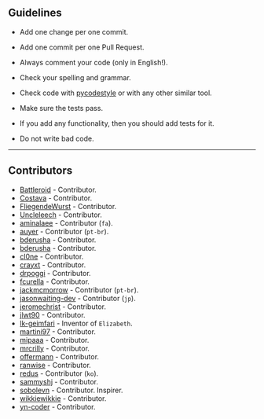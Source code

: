 ## Guidelines

- Add one change per one commit.

- Add one commit per one Pull Request.

- Always comment your code (only in English!).

- Check your spelling and grammar.

- Check code with [pycodestyle](https://github.com/PyCQA/pycodestyle) or with any other similar tool.

- Make sure the tests pass.

- If you add any functionality, then you should add tests for it.

- Do not write bad code.

---

## Contributors

- [Battleroid](https://github.com/Battleroid) - Contributor.
- [Costava](https://github.com/Costava) - Contributor.
- [FliegendeWurst](https://github.com/FliegendeWurst) - Contributor.
- [Uncleleech](https://github.com/Uncleleech)  - Contributor.
- [aminalaee](https://github.com/aminalaee) - Contributor (`fa`).
- [auyer](https://github.com/auyer) - Contributor (`pt-br`).
- [bderusha](https://github.com/bderusha) - Contributor.
- [bderusha](https://github.com/bderusha) - Contributor.
- [cl0ne](https://github.com/cl0ne) - Contributor.
- [crayxt](https://github.com/crayxt) - Contributor.
- [drpoggi](https://github.com/drpoggi) - Contributor.
- [fcurella](https://github.com/fcurella) - Contributor.
- [jackmcmorrow](https://github.com/jackmcmorrow) - Contributor (`pt-br`).
- [jasonwaiting-dev](https://github.com/jasonwaiting-dev) - Contributor (`jp`).
- [jeromechrist](https://github.com/jeromechrist) - Contributor.
- [jlwt90](https://github.com/jlwt90) - Contributor.
- [lk-geimfari](https://github.com/lk-geimfari) - Inventor of `Elizabeth`.
- [martini97](https://github.com/martini97) - Contributor.
- [mipaaa](https://github.com/mipaaa) - Contributor.
- [mrcrilly](https://github.com/mrcrilly) - Contributor.
- [offermann](https://github.com/offermann) - Contributor.
- [ranwise](https://github.com/ranwise) - Contributor.
- [redus](https://github.com/redus) - Contributor (`ko`).
- [sammyshj](https://github.com/sammyshj) - Contributor.
- [sobolevn](https://github.com/sobolevn) - Contributor. Inspirer.
- [wikkiewikkie](https://github.com/wikkiewikkie) - Contributor.
- [yn-coder](https://github.com/yn-coder) - Contributor.
